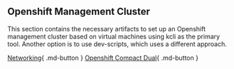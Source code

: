 ## Openshift Management Cluster

This section contains the necessary artifacts to set up an Openshift management cluster based on virtual machines using kcli as the primary tool. Another option is to use dev-scripts, which uses a different approach.

[Networking](network.md){ .md-button }
[Openshift Compact Dual](compact-dual.md){ .md-button }